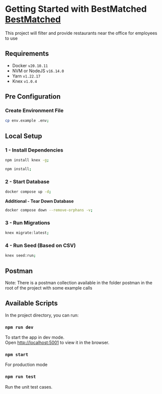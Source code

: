 # Getting Started with BestMatched [BestMatched](https://www.npmjs.com/package/...)
This project will filter and provide restaurants near the office for employees to use

## Requirements

- Docker `v20.10.11`
- NVM or NodeJS `v16.14.0`
- Yarn `v1.22.17`
- Knex `v1.0.4`

## Pre Configuration

### Create Environment File

```bash
cp env.example .env;
```

## Local Setup

### 1 - Install Dependencies

```bash
npm install knex -g;

npm install;
```

### 2 - Start Database

```bash
docker compose up -d;
```

**Additional - Tear Down Database**

```bash
docker compose down --remove-orphans -v;
```

### 3 - Run Migrations

```bash
knex migrate:latest;
```

### 4 - Run Seed (Based on CSV)

```bash
knex seed:run;
```

## Postman

Note: There is a postman collection available in the folder postman in the root of the project with some example calls

## Available Scripts

In the project directory, you can run:

### `npm run dev`

To start the app in dev mode.\
Open [http://localhost:5001](http://localhost:5001) to view it in the browser.

### `npm start`

For production mode

### `npm run test`

Run the unit test cases.
